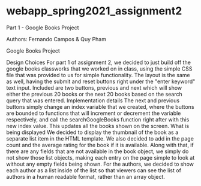 # webapp_spring2021_assignment2

Part 1 - Google Books Project

Authors: Fernando Campos & Quy Pham

Google Books Project

Design Choices
For part 1 of assignment 2, we decided to just build off the google books classworks that we worked on in class, using the simple CSS
file that was provided to us for simple functionality. The layout is the same as well, having the submit and reset buttons right under
the "enter keyword" text input. Included are two buttons, previous and next which will show either the previous 20 books or the next
20 books based on the search query that was entered. 
Implementation details
The next and previous buttons simply change an index variable that we created, where the buttons are bounded to functions that will increment
or decrement the variable respectively, and call the searchGoogleBooks function right after with this new index value. This updates all the 
books shown on the screen. 
What is being displayed
We decided to display the thumbnail of the book as a separate list item in the HTML template. We also decided to add in the page count and the average
rating for the book if it is available. Along with that, if there are any fields that are not available in the book object, we simply do not show
those list objects, making each entry on the page simple to look at without any empty fields being shown. For the authors, we decided to show each author
as a list inside of the list so that viewers can see the list of authors in a human readable format, rather than an array object. 
